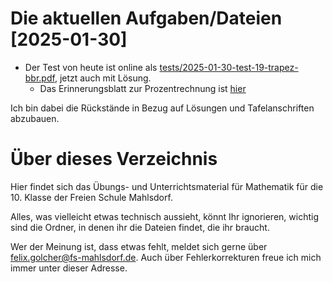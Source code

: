 # Die aktuellen Aufgaben/Dateien [2025-01-30]

* Der Test von heute ist online als [tests/2025-01-30-test-19-trapez-bbr.pdf](tests/2025-01-30-test-19-trapez-bbr.pdf), jetzt auch mit Lösung.
  * Das Erinnerungsblatt zur Prozentrechnung ist [hier](arbeitsblaetter/aufg-27_2025-01-30_prozentrechnung-erinnerung.pdf)

Ich bin dabei die Rückstände in Bezug auf Lösungen und Tafelanschriften abzubauen.

# Über dieses Verzeichnis

Hier findet sich das Übungs- und Unterrichtsmaterial für Mathematik für die 10. Klasse der Freien Schule Mahlsdorf.

Alles, was vielleicht etwas technisch aussieht, könnt Ihr ignorieren, wichtig sind die Ordner, in denen ihr die Dateien findet, die ihr braucht.

Wer der Meinung ist, dass etwas fehlt, meldet sich gerne über [felix.golcher@fs-mahlsdorf.de](mailto:felix.golcher@fs-mahlsdorf.de). Auch über Fehlerkorrekturen freue ich mich immer unter dieser Adresse.
